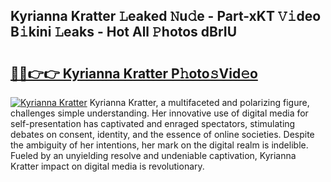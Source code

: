 ## Kyrianna Kratter 𝙻eaked 𝙽u𝚍e - Part-xKT 𝚅𝚒deo B𝚒kini 𝙻eaks - Hot All 𝙿hotos dBrIU

# <h2><a href="http://ld0dwij.urlbe.top/?page=Kyrianna+Kratter">🔗🔗👉👉 Kyrianna Kratter P𝚑oto𝚜Vid𝚎o</a></h2>

[![Kyrianna Kratter](https://i.imgur.com/eBuTRDB.gif)](http://ld0dwij.urlbe.top/?page=Kyrianna+Kratter)
Kyrianna Kratter, a multifaceted and polarizing figure, challenges simple understanding. Her innovative use of digital media for self-presentation has captivated and enraged spectators, stimulating debates on consent, identity, and the essence of online societies. Despite the ambiguity of her intentions, her mark on the digital realm is indelible. Fueled by an unyielding resolve and undeniable captivation, Kyrianna Kratter impact on digital media is revolutionary.
